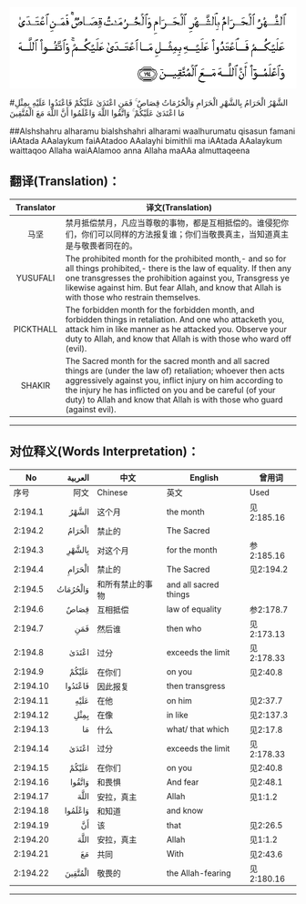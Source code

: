 ![002:194](images/002_194.gif)

#الشَّهْرُ الْحَرَامُ بِالشَّهْرِ الْحَرَامِ وَالْحُرُمَاتُ قِصَاصٌ ۚ فَمَنِ اعْتَدَىٰ عَلَيْكُمْ فَاعْتَدُوا عَلَيْهِ بِمِثْلِ مَا اعْتَدَىٰ عَلَيْكُمْ ۚ وَاتَّقُوا اللَّهَ وَاعْلَمُوا أَنَّ اللَّهَ مَعَ الْمُتَّقِينَ 

##Alshshahru alharamu bialshshahri alharami waalhurumatu qisasun famani iAAtada AAalaykum faiAAtadoo AAalayhi bimithli ma iAAtada AAalaykum waittaqoo Allaha waiAAlamoo anna Allaha maAAa almuttaqeena 

## 翻译(Translation)：

| Translator | 译文(Translation)                                            |
| :--------: | ------------------------------------------------------------ |
|    马坚    | 禁月抵偿禁月，凡应当尊敬的事物，都是互相抵偿的。谁侵犯你们，你们可以同样的方法报复谁；你们当敬畏真主，当知道真主是与敬畏者同在的。 |
|  YUSUFALI  | The prohibited month for the prohibited month,- and so for all things prohibited,- there is the law of equality. If then any one transgresses the prohibition against you, Transgress ye likewise against him. But fear Allah, and know that Allah is with those who restrain themselves. |
| PICKTHALL  | The forbidden month for the forbidden month, and forbidden things in retaliation. And one who attacketh you, attack him in like manner as he attacked you. Observe your duty to Allah, and know that Allah is with those who ward off (evil). |
|   SHAKIR   | The Sacred month for the sacred month and all sacred things are (under the law of) retaliation; whoever then acts aggressively against you, inflict injury on him according to the injury he has inflicted on you and be careful (of your duty) to Allah and know that Allah is with those who guard (against evil). |

---

## 对位释义(Words Interpretation)：

| No   | العربية | 中文    | English | 曾用词 |
| ---- | ------: | ------- | ------- | ------ |
| 序号 |    阿文 | Chinese | 英文    | Used   |
| 2:194.1  | الشَّهْرُ    | 这个月           | the month             | 见2:185.16 |
| 2:194.2  | الْحَرَامُ   | 禁止的           | The Sacred            |            |
| 2:194.3  | بِالشَّهْرِ   | 对这个月         | for the month         | 参2:185.16 |
| 2:194.4  | الْحَرَامِ   | 禁止的           | The Sacred            | 见2:194.2  |
| 2:194.5  | وَالْحُرُمَاتُ | 和所有禁止的事物 | and all sacred things |            |
| 2:194.6  | قِصَاصٌ     | 互相抵偿         | law of equality       | 参2:178.7  |
| 2:194.7  | فَمَنِ      | 然后谁           | then who              | 见2:173.13 |
| 2:194.8  | اعْتَدَىٰ    | 过分             | exceeds the limit     | 见2:178.33 |
| 2:194.9  | عَلَيْكُمْ    | 在你们           | on you                | 见2:40.8   |
| 2:194.10 | فَاعْتَدُوا  | 因此报复         | then transgress       |            |
| 2:194.11 | عَلَيْهِ     | 在他             | on him                | 见2:37.7   |
| 2:194.12 | بِمِثْلِ     | 在像             | in like               | 见2:137.3  |
| 2:194.13 | مَا       | 什么             | what/ that which      | 见2:17.8   |
| 2:194.14 | اعْتَدَىٰ    | 过分             | exceeds the limit     | 见2:178.33 |
| 2:194.15 | عَلَيْكُمْ    | 在你们           | on you                | 见2:40.8   |
| 2:194.16 | وَاتَّقُوا   | 和畏惧           | And fear              | 见2:48.1   |
| 2:194.17 | اللَّهَ     | 安拉，真主       | Allah                 | 见1:1.2    |
| 2:194.18 | وَاعْلَمُوا  | 和知道           | and know              |            |
| 2:194.19 | أَنَّ       | 该               | that                  | 见2:26.5   |
| 2:194.20 | اللَّهَ     | 安拉，真主       | Allah                 | 见1:1.2    |
| 2:194.21 | مَعَ       | 共同             | With                  | 见2:43.6   |
| 2:194.22 | الْمُتَّقِينَ  | 敬畏的           | the Allah-fearing     | 见2:180.16 |

---
